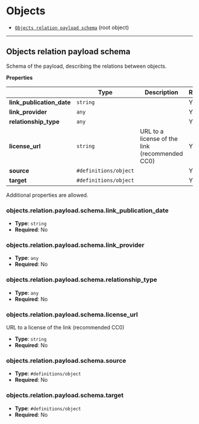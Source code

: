 # Objects
* [`Objects relation payload schema`](#reference-objects-relation-payload-schema) (root object)


---------------------------------------
<a name="reference-objects-relation-payload-schema"></a>
## Objects relation payload schema

Schema of the payload, describing the relations between objects.

**Properties**

|   |Type|Description|Required|
|---|----|-----------|--------|
|**link_publication_date**|`string`||Yes|
|**link_provider**|`any`||Yes|
|**relationship_type**|`any`||Yes|
|**license_url**|`string`|URL to a license of the link (recommended CC0)|Yes|
|**source**|`#definitions/object`||Yes|
|**target**|`#definitions/object`||Yes|

Additional properties are allowed.

### objects.relation.payload.schema.link_publication_date

* **Type**: `string`
* **Required**: No

### objects.relation.payload.schema.link_provider

* **Type**: `any`
* **Required**: No

### objects.relation.payload.schema.relationship_type

* **Type**: `any`
* **Required**: No

### objects.relation.payload.schema.license_url

URL to a license of the link (recommended CC0)

* **Type**: `string`
* **Required**: No

### objects.relation.payload.schema.source

* **Type**: `#definitions/object`
* **Required**: No

### objects.relation.payload.schema.target

* **Type**: `#definitions/object`
* **Required**: No
